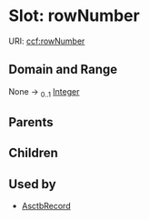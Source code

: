 
# Slot: rowNumber




URI: [ccf:rowNumber](http://purl.org/ccf/rowNumber)


## Domain and Range

None &#8594;  <sub>0..1</sub> [Integer](types/Integer.md)

## Parents


## Children


## Used by

 * [AsctbRecord](AsctbRecord.md)
